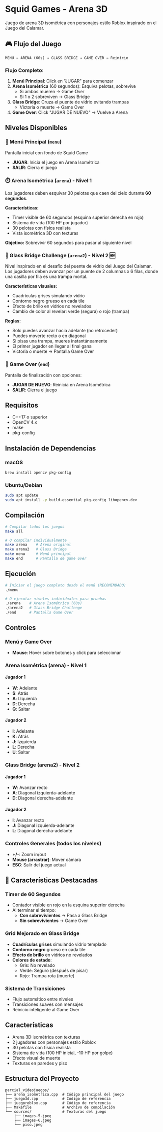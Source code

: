# Squid Games - Arena 3D

Juego de arena 3D isométrica con personajes estilo Roblox inspirado en el Juego del Calamar.

## 🎮 Flujo del Juego

```
MENÚ → ARENA (60s) → GLASS BRIDGE → GAME OVER → Reinicio
```

### Flujo Completo:
1. **Menú Principal**: Click en "JUGAR" para comenzar
2. **Arena Isométrica** (60 segundos): Esquiva pelotas, sobrevive
   - Si ambos mueren → Game Over
   - Si 1 o 2 sobreviven → Glass Bridge
3. **Glass Bridge**: Cruza el puente de vidrio evitando trampas
   - Victoria o muerte → Game Over
4. **Game Over**: Click "JUGAR DE NUEVO" → Vuelve a Arena

## Niveles Disponibles

### 🎯 Menú Principal (`menu`)
Pantalla inicial con fondo de Squid Game
- **JUGAR**: Inicia el juego en Arena Isométrica
- **SALIR**: Cierra el juego

### ⏱️ Arena Isométrica (`arena`) - Nivel 1
Los jugadores deben esquivar 30 pelotas que caen del cielo durante **60 segundos**.

**Características:**
- Timer visible de 60 segundos (esquina superior derecha en rojo)
- Sistema de vida (100 HP por jugador)
- 30 pelotas con física realista
- Vista isométrica 3D con texturas

**Objetivo:** Sobrevivir 60 segundos para pasar al siguiente nivel

### 🌉 Glass Bridge Challenge (`arena2`) - Nivel 2 🆕
Nivel inspirado en el desafío del puente de vidrio del Juego del Calamar. Los jugadores deben avanzar por un puente de 2 columnas x 6 filas, donde una casilla por fila es una trampa mortal.

**Características visuales:**
- Cuadrículas grises simulando vidrio
- Contorno negro grueso en cada tile
- Efecto de brillo en vidrios no revelados
- Cambio de color al revelar: verde (segura) o rojo (trampa)

**Reglas:**
- Solo puedes avanzar hacia adelante (no retroceder)
- Puedes moverte recto o en diagonal
- Si pisas una trampa, mueres instantáneamente
- El primer jugador en llegar al final gana
- Victoria o muerte → Pantalla Game Over

### 🔄 Game Over (`end`)
Pantalla de finalización con opciones:
- **JUGAR DE NUEVO**: Reinicia en Arena Isométrica
- **SALIR**: Cierra el juego

## Requisitos

- C++17 o superior
- OpenCV 4.x
- make
- pkg-config

## Instalación de Dependencias

### macOS
```bash
brew install opencv pkg-config
```

### Ubuntu/Debian
```bash
sudo apt update
sudo apt install -y build-essential pkg-config libopencv-dev
```

## Compilación

```bash
# Compilar todos los juegos
make all

# O compilar individualmente
make arena    # Arena original
make arena2   # Glass Bridge
make menu     # Menú principal
make end      # Pantalla de game over
```

## Ejecución

```bash
# Iniciar el juego completo desde el menú (RECOMENDADO)
./menu

# O ejecutar niveles individuales para pruebas
./arena    # Arena Isométrica (60s)
./arena2   # Glass Bridge Challenge
./end      # Pantalla Game Over
```

## Controles

### Menú y Game Over
- **Mouse**: Hover sobre botones y click para seleccionar

### Arena Isométrica (arena) - Nivel 1

#### Jugador 1
- **W**: Adelante
- **S**: Atrás  
- **A**: Izquierda
- **D**: Derecha
- **Q**: Saltar

#### Jugador 2
- **I**: Adelante
- **K**: Atrás
- **J**: Izquierda
- **L**: Derecha
- **U**: Saltar

### Glass Bridge (arena2) - Nivel 2

#### Jugador 1
- **W**: Avanzar recto
- **A**: Diagonal izquierda-adelante
- **D**: Diagonal derecha-adelante

#### Jugador 2
- **I**: Avanzar recto
- **J**: Diagonal izquierda-adelante
- **L**: Diagonal derecha-adelante

### Controles Generales (todos los niveles)
- **+/-**: Zoom in/out
- **Mouse (arrastrar)**: Mover cámara
- **ESC**: Salir del juego actual

## 🎯 Características Destacadas

### Timer de 60 Segundos
- Contador visible en rojo en la esquina superior derecha
- Al terminar el tiempo:
  - **Con sobrevivientes** → Pasa a Glass Bridge
  - **Sin sobrevivientes** → Game Over

### Grid Mejorado en Glass Bridge
- **Cuadrículas grises** simulando vidrio templado
- **Contorno negro** grueso en cada tile
- **Efecto de brillo** en vidrios no revelados
- **Colores de estado**:
  - Gris: No revelado
  - Verde: Seguro (después de pisar)
  - Rojo: Trampa rota (muerte)

### Sistema de Transiciones
- Flujo automático entre niveles
- Transiciones suaves con mensajes
- Reinicio inteligente al Game Over

## Características

- Arena 3D isométrica con texturas
- 2 jugadores con personajes estilo Roblox
- 30 pelotas con física realista
- Sistema de vida (100 HP inicial, -10 HP por golpe)
- Efecto visual de muerte
- Texturas en paredes y piso

## Estructura del Proyecto

```
parcial_videojuegos/
├── arena_isometrica.cpp  # Código principal del juego
├── juego3d.cpp           # Código de referencia
├── juegoroblox.cpp       # Código de referencia
├── Makefile              # Archivo de compilación
└── sources/              # Texturas del juego
    ├── images-5.jpeg
    ├── images-6.jpeg
    └── piso.jpeg
```
